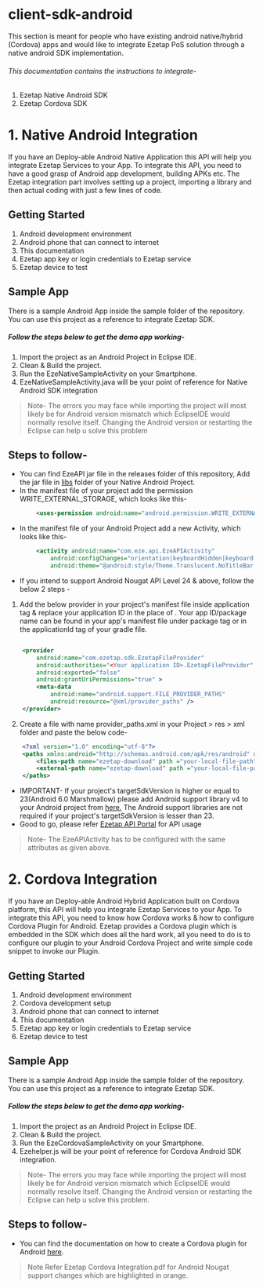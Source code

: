 # client-sdk-android

This section is meant for people who have existing android native/hybrid (Cordova) apps and would like to integrate Ezetap PoS solution through a native android SDK implementation.

###### This documentation contains the instructions to integrate-
1. Ezetap Native Android SDK
2. Ezetap Cordova SDK

# 1. Native Android Integration

If you have an Deploy-able Android Native Application this API will help you integrate Ezetap Services to your App. To integrate this API, you need to have a good grasp of Android app development, building APKs etc. The Ezetap integration part involves setting up a project, importing a library and then actual coding with just a few lines of code.

## Getting Started
1. Android development environment
2. Android phone that can connect to internet
3. This documentation
4. Ezetap app key or login credentials to Ezetap service
5. Ezetap device to test

## Sample App
There is a sample Android App inside the sample folder of the repository. You can use this project as a reference to integrate Ezetap SDK.

##### Follow the steps below to get the demo app working-
1. Import the project as an Android Project in Eclipse IDE.
2. Clean & Build the project.
3. Run the EzeNativeSampleActivity on your Smartphone.
4. EzeNativeSampleActivity.java will be your point of reference for Native Android SDK integration

>Note- The errors you may face while importing the project will most likely be for Android version mismatch which EclipseIDE would normally resolve itself. Changing the Android version or restarting the Eclipse can help u solve this problem

## Steps to follow-
* You can find EzeAPI jar file in the releases folder of this repository, Add the jar file in <a href="https://github.com/ezetap/client-sdk-android/tree/master/release">libs</a> folder of your Native Android Project.
* In the manifest file of your project add the permission WRITE_EXTERNAL_STORAGE, which looks like this-
```xml
	    <uses-permission android:name="android.permission.WRITE_EXTERNAL_STORAGE" />
```
* In the manifest file of your Android Project add a new Activity, which looks like this-
```xml
		<activity android:name="com.eze.api.EzeAPIActivity"
	        android:configChanges="orientation|keyboardHidden|keyboard|screenSize|locale"
	        android:theme="@android:style/Theme.Translucent.NoTitleBar.Fullscreen" />
```
* If you intend to support Android Nougat API Level 24 & above, follow the below 2 steps - 

1. Add the below provider in your project's manifest file inside application tag & replace your application ID in the place of <Your application ID>. Your app ID/package name can be found in your app's manifest file under package tag or in the applicationId tag of your gradle file.

```xml

	<provider
		android:name="com.ezetap.sdk.EzetapFileProvider"
		android:authorities="<Your application ID>.EzetapFileProvider"
		android:exported="false"
		android:grantUriPermissions="true" >
		<meta-data
			android:name="android.support.FILE_PROVIDER_PATHS"
			android:resource="@xml/provider_paths" />
	</provider>

```

2. Create a file with name provider_paths.xml in your Project > res > xml folder and paste the below code-
```xml
	<?xml version="1.0" encoding="utf-8"?>
	<paths xmlns:android="http://schemas.android.com/apk/res/android" >
		<files-path name="ezetap-download" path ="your-local-file-path"/>
		<external-path name="ezetap-download" path ="your-local-file-path"/>
	</paths>
```

* IMPORTANT- If your project's targetSdkVersion is higher or equal to 23(Android 6.0 Marshmallow) please add Android support library v4 to your Android project from <a href="http://developer.android.com/tools/support-library/setup.html">here.</a> The Android support libraries are not required if your project's targetSdkVersion is lesser than 23.
* Good to go, please refer <a href="https://sandbox.ezetap.com/static/index.html#sdk-integration"> Ezetap API Portal</a> for API usage

>Note- The EzeAPIActivity has to be configured with the same attributes as given above.

# 2. Cordova Integration

If you have an Deploy-able Android Hybrid Application built on Cordova platform, this API will help you integrate Ezetap Services to your App. To integrate this API, you need to know how Cordova works & how to configure Cordova Plugin for Android. Ezetap provides a Cordova plugin which is embedded in the SDK which does all the hard work, all you need to do is to configure our plugin to your Android Cordova Project and write simple code snippet to invoke our Plugin.

## Getting Started
1. Android development environment
2. Cordova development setup
3. Android phone that can connect to internet
4. This documentation
5. Ezetap app key or login credentials to Ezetap service
6. Ezetap device to test

## Sample App
There is a sample Android App inside the sample folder of the repository. You can use this project as a reference to integrate Ezetap SDK.

##### Follow the steps below to get the demo app working-
1. Import the project as an Android Project in Eclipse IDE.
2. Clean & Build the project.
3. Run the EzeCordovaSampleActivity on your Smartphone.
4. Ezehelper.js will be your point of reference for Cordova Android SDK integration.

>Note- The errors you may face while importing the project will most likely be for Android version mismatch which EclipseIDE would normally resolve itself. Changing the Android version or restarting the Eclipse can help u solve this problem.

## Steps to follow-
* You can find the documentation on how to create a Cordova plugin for Android <a href="https://github.com/ezetap/client-sdk-android/tree/master/docs">here</a>.

>Note Refer Ezetap Cordova Integration.pdf for Android Nougat support changes which are highlighted in orange.
